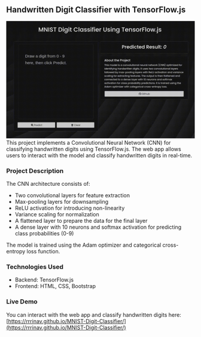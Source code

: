 ## Handwritten Digit Classifier with TensorFlow.js
![](https://github.com/Rrrinav/MNIST-Digit-Classifier/blob/main/demo.gif?raw=true)
This project implements a Convolutional Neural Network (CNN) for classifying handwritten digits using TensorFlow.js. The web app allows users to interact with the model and classify handwritten digits in real-time.

### Project Description

The CNN architecture consists of:

* Two convolutional layers for feature extraction
* Max-pooling layers for downsampling
* ReLU activation for introducing non-linearity
* Variance scaling for normalization
* A flattened layer to prepare the data for the final layer
* A dense layer with 10 neurons and softmax activation for predicting class probabilities (0-9)

The model is trained using the Adam optimizer and categorical cross-entropy loss function.

### Technologies Used

* Backend: TensorFlow.js
* Frontend: HTML, CSS, Bootstrap

### Live Demo

You can interact with the web app and classify handwritten digits here: [https://rrrinav.github.io/MNIST-Digit-Classifier/](https://rrrinav.github.io/MNIST-Digit-Classifier/)
